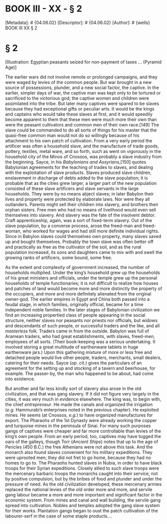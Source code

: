 # BOOK III - XX - § 2
[Metadata]: # {04.06.02}
[Descriptor]: # {04.06.02}
[Author]: # {wells}
BOOK III
XX
§ 2
# § 2
[Illustration: Egyptian peasants seized for non-payment of taxes ... (Pyramid
Age)]

The earlier wars did not involve remote or prolonged campaigns, and they were
waged by levies of the common people. But war brought in a new source of
possessions, plunder, and a new social factor, the captive. In the earlier,
simpler days of war, the captive man was kept only to be tortured or sacrificed
to the victorious god; the captive women and children were assimilated into the
tribe. But later many captives were spared to be slaves because they had
exceptional gifts or peculiar arts. It would be the kings and captains who
would take these slaves at first, and it would speedily become apparent to them
that these men were much more their own than were the peasant cultivators and
common men of their own race.[149] The slave could be commanded to do all sorts
of things for his master that the quasi-free common man would not do so
willingly because of his attachment to his own patch of cultivation. From a
very early period the artificer was often a household slave, and the
manufacture of trade goods, pottery, textiles, metal ware, and so forth, such
as went on vigorously in the household city of the Minos of Cnossos, was
probably a slave industry from the beginning. Sayce, in his _Babylonians and
Assyrians_,[150] quotes Babylonian agreements for the teaching of trades to
slaves, and dealing with the exploitation of slave products. Slaves produced
slave children, enslavement in discharge of debts added to the slave
population; it is probable that as the cities grew larger, a larger part of the
new population consisted of these slave artificers and slave servants in the
large households. They were by no means abject slaves; in later Babylon their
lives and property were protected by elaborate laws. Nor were they all
outlanders. Parents might sell their children into slavery, and brothers their
orphan sisters. Free men who had no means of livelihood would even sell
themselves into slavery. And slavery was the fate of the insolvent debtor.
Craft apprenticeship, again, was a sort of fixed-term slavery. Out of the slave
population, by a converse process, arose the freed-man and freed-woman, who
worked for wages and had still more definite individual rights. Since in
Babylon slaves could themselves own property, many slaves saved up and bought
themselves. Probably the town slave was often better off and practically as
free as the cultivator of the soil, and as the rural population increased, its
sons and daughters came to mix with and swell the growing ranks of artificers,
some bound, some free.

As the extent and complexity of government increased, the number of households
multiplied. Under the king’s household grew up the households of his great
ministers and officials, under the temple grew up the personal households of
temple functionaries; it is not difficult to realize how houses and patches of
land would become more and more distinctly the property of the occupiers, and
more and more definitely alienated from the original owner-god. The earlier
empires in Egypt and China both passed into a feudal stage, in which families,
originally official, became for a time independent noble families. In the later
stages of Babylonian civilization we find an increasing propertied class of
people appearing in the social structure, neither slaves nor peasants nor
priests nor officials, but widows and descendants of such people, or successful
traders and the like, and all _masterless_ folk. Traders came in from the
outside. Babylon was full of Aramean traders, who had great establishments,
with slaves, freed-men, employees of all sorts. (Their book-keeping was a
serious undertaking. It involved storing a great multitude of earthenware
tablets in huge earthenware jars.) Upon this gathering mixture of more or less
free and detached people would live other people, traders, merchants, small
dealers, catering for their needs. Sayce (_op. cit._) gives the particulars of
an agreement for the setting up and stocking of a tavern and beerhouse, for
example. The passer-by, the man who happened to be about, had come into
existence.

But another and far less kindly sort of slavery also arose in the old
civilization, and that was gang slavery. If it did not figure very largely in
the cities, it was very much in evidence elsewhere. The king was, to begin
with, the chief _entrepreneur_. He made the canals and organized the irrigation
(_e.g._ Hammurabi’s enterprises noted in the previous chapter). He exploited
mines. He seems (at Cnossos, _e.g._) to have organized manufactures for export.
The Pharaohs of the 1st Dynasty were already working the copper and turquoise
mines in the peninsula of Sinai. For many such purposes gangs of captives were
cheaper and far more controllable than levies of the king’s own people. From an
early period, too, captives may have tugged the oars of the galleys, though
Torr (_Ancient Ships_) notes that up to the age of Pericles (450 B.C.) the free
Athenians were not above this task. And the monarch also found slaves
convenient for his military expeditions. They were uprooted men; they did not
fret to go home, because they had no homes to go to. The Pharaohs hunted slaves
in Nubia, in order to have black troops for their Syrian expeditions. Closely
allied to such slave troops were the mercenary barbaric troops the monarchs
caught into their service, not by positive compulsion, but by the bribes of
food and plunder and under the pressure of need. As the old civilization
developed, these mercenary armies replaced the national levies of the old order
more and more, and servile gang labour became a more and more important and
significant factor in the economic system. From mines and canal and wall
building, the servile gang spread into cultivation. Nobles and temples adopted
the gang slave system for their works. Plantation gangs began to oust the patch
cultivation of the labourer-serf in the case of some staple products....

